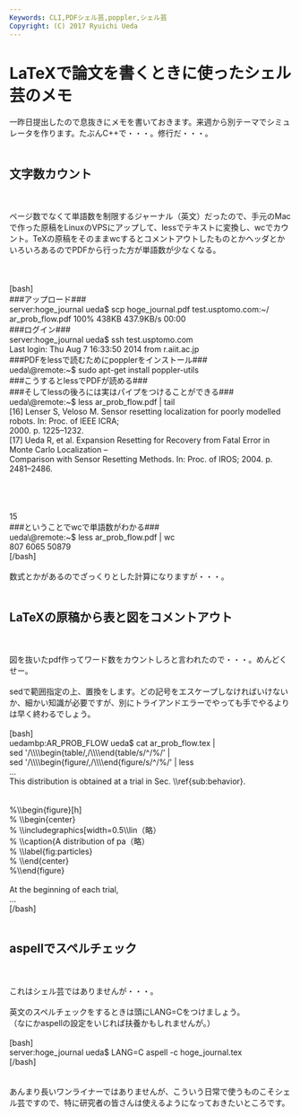 ```yaml
---
Keywords: CLI,PDFシェル芸,poppler,シェル芸
Copyright: (C) 2017 Ryuichi Ueda
---
```


# LaTeXで論文を書くときに使ったシェル芸のメモ
一昨日提出したので息抜きにメモを書いておきます。来週から別テーマでシミュレータを作ります。たぶんC++で・・・。修行だ・・・。<br />
<br />
<h2>文字数カウント</h2><br />
<br />
ページ数でなくて単語数を制限するジャーナル（英文）だったので、手元のMacで作った原稿をLinuxのVPSにアップして、lessでテキストに変換し、wcでカウント。TeXの原稿をそのままwcするとコメントアウトしたものとかヘッダとかいろいろあるのでPDFから行った方が単語数が少なくなる。<br />
<br />
<!--more--><br />
<br />
[bash]<br />
###アップロード###<br />
server:hoge_journal ueda$ scp hoge_journal.pdf test.usptomo.com:~/<br />
ar_prob_flow.pdf 100% 438KB 437.9KB/s 00:00<br />
###ログイン###<br />
server:hoge_journal ueda$ ssh test.usptomo.com<br />
Last login: Thu Aug 7 16:33:50 2014 from r.aiit.ac.jp<br />
###PDFをlessで読むためにpopplerをインストール###<br />
ueda\@remote:~$ sudo apt-get install poppler-utils<br />
###こうするとlessでPDFが読める###<br />
###そしてlessの後ろには実はパイプをつけることができる###<br />
ueda\@remote:~$ less ar_prob_flow.pdf | tail<br />
 [16] Lenser S, Veloso M. Sensor resetting localization for poorly modelled robots. In: Proc. of IEEE ICRA;<br />
 2000. p. 1225–1232.<br />
 [17] Ueda R, et al. Expansion Resetting for Recovery from Fatal Error in Monte Carlo Localization –<br />
 Comparison with Sensor Resetting Methods. In: Proc. of IROS; 2004. p. 2481–2486.<br />
<br />
<br />
<br />
<br />
 15<br />
###ということでwcで単語数がわかる###<br />
ueda\@remote:~$ less ar_prob_flow.pdf | wc<br />
 807 6065 50879<br />
[/bash]<br />
<br />
数式とかがあるのでざっくりとした計算になりますが・・・。<br />
<br />
<h2>LaTeXの原稿から表と図をコメントアウト</h2><br />
<br />
図を抜いたpdf作ってワード数をカウントしろと言われたので・・・。めんどくせー。<br />
<br />
sedで範囲指定の上、置換をします。どの記号をエスケープしなければいけないか、細かい知識が必要ですが、別にトライアンドエラーでやっても手でやるよりは早く終わるでしょう。<br />
<br />
[bash]<br />
uedambp:AR_PROB_FLOW ueda$ cat ar_prob_flow.tex |<br />
 sed '/\\\\begin{table/,/\\\\end{table/s/^/%/' |<br />
 sed '/\\\\begin{figure/,/\\\\end{figure/s/^/%/' | less<br />
...<br />
This distribution is obtained at a trial in Sec. \\ref{sub:behavior}.<br />
<br />
<br />
%\\begin{figure}[h]<br />
% \\begin{center}<br />
% \\includegraphics[width=0.5\\lin（略）<br />
% \\caption{A distribution of pa（略）<br />
% \\label{fig:particles}<br />
% \\end{center}<br />
%\\end{figure}<br />
<br />
At the beginning of each trial,<br />
...<br />
[/bash]<br />
<br />
<h2>aspellでスペルチェック</h2><br />
<br />
これはシェル芸ではありませんが・・・。<br />
<br />
英文のスペルチェックをするときは頭にLANG=Cをつけましょう。<br />
（なにかaspellの設定をいじれば扶養かもしれませんが。）<br />
<br />
[bash]<br />
server:hoge_journal ueda$ LANG=C aspell -c hoge_journal.tex<br />
[/bash]<br />
<br />
<br />
あんまり長いワンライナーではありませんが、こういう日常で使うものこそシェル芸ですので、特に研究者の皆さんは使えるようになっておきたいところです。
